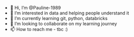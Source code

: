 - 👋 Hi, I’m @Pauline-1989
- 👀 I’m interested in data and helping people understand it
- 🌱 I’m currently learning git, python, databricks
- 💞️ I’m looking to collaborate on my learning journey
- 📫 How to reach me - tbc :)

<!---
Pauline-1989/Pauline-1989 is a ✨ special ✨ repository because its `README.md` (this file) appears on your GitHub profile.
You can click the Preview link to take a look at your changes.
--->
